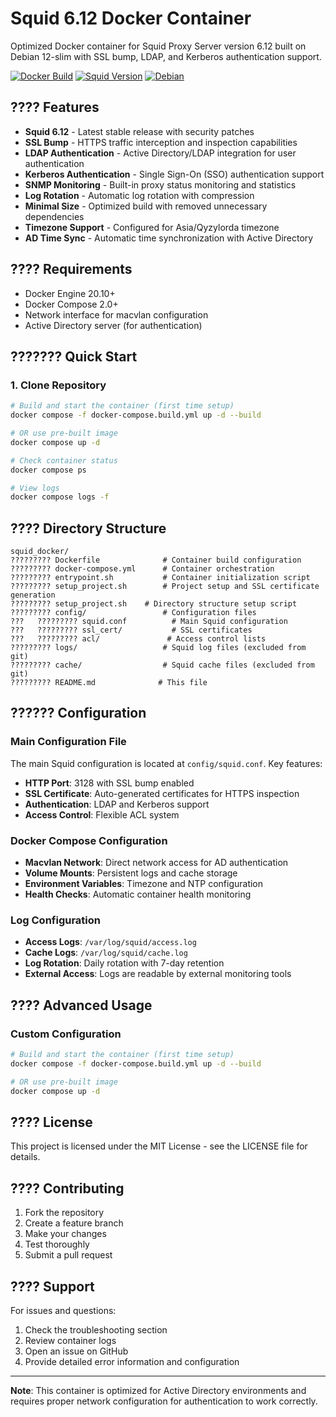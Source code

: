 # Squid 6.12 Docker Container

Optimized Docker container for Squid Proxy Server version 6.12 built on Debian 12-slim with SSL bump, LDAP, and Kerberos authentication support.

[![Docker Build](https://img.shields.io/badge/docker-build-blue.svg)](https://docker.com)
[![Squid Version](https://img.shields.io/badge/squid-6.12-green.svg)](http://www.squid-cache.org/)
[![Debian](https://img.shields.io/badge/debian-12--slim-red.svg)](https://debian.org)

## ???? Features

- **Squid 6.12** - Latest stable release with security patches
- **SSL Bump** - HTTPS traffic interception and inspection capabilities
- **LDAP Authentication** - Active Directory/LDAP integration for user authentication
- **Kerberos Authentication** - Single Sign-On (SSO) authentication support
- **SNMP Monitoring** - Built-in proxy status monitoring and statistics
- **Log Rotation** - Automatic log rotation with compression
- **Minimal Size** - Optimized build with removed unnecessary dependencies
- **Timezone Support** - Configured for Asia/Qyzylorda timezone
- **AD Time Sync** - Automatic time synchronization with Active Directory

## ???? Requirements

- Docker Engine 20.10+
- Docker Compose 2.0+
- Network interface for macvlan configuration
- Active Directory server (for authentication)

## ??????? Quick Start

### 1. Clone Repository

```bash
# Build and start the container (first time setup)
docker compose -f docker-compose.build.yml up -d --build

# OR use pre-built image
docker compose up -d

# Check container status
docker compose ps

# View logs
docker compose logs -f
```

## ???? Directory Structure

```
squid_docker/
????????? Dockerfile              # Container build configuration
????????? docker-compose.yml      # Container orchestration
????????? entrypoint.sh           # Container initialization script
????????? setup_project.sh        # Project setup and SSL certificate generation
????????? setup_project.sh    # Directory structure setup script
????????? config/                 # Configuration files
???   ????????? squid.conf          # Main Squid configuration
???   ????????? ssl_cert/           # SSL certificates
???   ????????? acl/               # Access control lists
????????? logs/                   # Squid log files (excluded from git)
????????? cache/                  # Squid cache files (excluded from git)
????????? README.md              # This file
```

## ?????? Configuration

### Main Configuration File

The main Squid configuration is located at `config/squid.conf`. Key features:

- **HTTP Port**: 3128 with SSL bump enabled
- **SSL Certificate**: Auto-generated certificates for HTTPS inspection
- **Authentication**: LDAP and Kerberos support
- **Access Control**: Flexible ACL system

### Docker Compose Configuration

- **Macvlan Network**: Direct network access for AD authentication
- **Volume Mounts**: Persistent logs and cache storage
- **Environment Variables**: Timezone and NTP configuration
- **Health Checks**: Automatic container health monitoring

### Log Configuration

- **Access Logs**: `/var/log/squid/access.log`
- **Cache Logs**: `/var/log/squid/cache.log`  
- **Log Rotation**: Daily rotation with 7-day retention
- **External Access**: Logs are readable by external monitoring tools

## ???? Advanced Usage

### Custom Configuration

```bash
# Build and start the container (first time setup)
docker compose -f docker-compose.build.yml up -d --build

# OR use pre-built image
docker compose up -d
```

## ???? License

This project is licensed under the MIT License - see the LICENSE file for details.

## ???? Contributing

1. Fork the repository
2. Create a feature branch
3. Make your changes
4. Test thoroughly
5. Submit a pull request

## ???? Support

For issues and questions:

1. Check the troubleshooting section
2. Review container logs
3. Open an issue on GitHub
4. Provide detailed error information and configuration

---

**Note**: This container is optimized for Active Directory environments and requires proper network configuration for authentication to work correctly.
